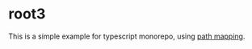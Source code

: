 # root3

This is a simple example for typescript monorepo, using [path mapping](https://www.typescriptlang.org/docs/handbook/module-resolution.html#path-mapping).
